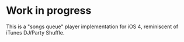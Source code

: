 # Work in progress

This is a "songs queue" player implementation for iOS 4, reminiscent of iTunes DJ/Party Shuffle.
